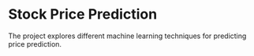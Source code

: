 # Stock Price Prediction

The project explores different machine learning techniques for predicting price prediction.
